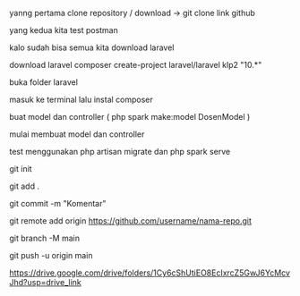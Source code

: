 yanng pertama clone repository / download -> git clone link github

yang kedua kita test postman

kalo sudah bisa semua kita download laravel

download laravel composer create-project laravel/laravel klp2 "10.*"

buka folder laravel

masuk ke terminal lalu instal composer

buat model dan controller ( php spark make:model DosenModel )

mulai membuat model dan controller

test menggunakan php artisan migrate dan php spark serve

git init

git add .

git commit -m "Komentar"

git remote add origin https://github.com/username/nama-repo.git

git branch -M main

git push -u origin main

https://drive.google.com/drive/folders/1Cy6cShUtiEO8EcIxrcZ5GwJ6YcMcvJhd?usp=drive_link




